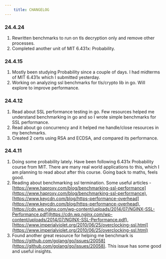 ```yaml
---
    title: CHANGELOG
---
```


### 24.4.24
  1. Rewritten benchmarks to run on tls decryption only and remove other processes.
  2. Completed another unit of MIT 6.431x: Probability.

### 24.4.15
  1. Mostly been studying Probability since a couple of days. I had midterms of MIT 6.431x which I submitted yesterday.
  2. Working on analyzing ssl benchmarks for tls/crypto lib in go. Will explore to improve performance. 

### 24.4.12
  1. Read about SSL performance testing in go. Few resources helped me understand benchmarking in go and so I wrote simple benchmarks for SSL performance. 
  2. Read about go concurrency and it helped me handle/close resources in my benchmarks.
  3. Created 2 certs using RSA and ECDSA, and compared its performance.

 ### 24.4.11
  1. Doing some probability lately. Have been following 6.431x Probability course from MIT. There are many real world applications to this, which I am planning to read about after this course. Going back to maths, feels good.
  2. Reading about benchmarking ssl termination. Some useful articles - [https://www.haproxy.com/blog/benchmarking-ssl-performance](https://www.haproxy.com/blog/benchmarking-ssl-performance), [https://www.keycdn.com/blog/https-performance-overhead](https://www.keycdn.com/blog/https-performance-overhead), [https://cdn.wp.nginx.com/wp-content/uploads/2014/07/NGINX-SSL-Performance.pdf](https://cdn.wp.nginx.com/wp-content/uploads/2014/07/NGINX-SSL-Performance.pdf), [https://www.imperialviolet.org/2010/06/25/overclocking-ssl.html](https://www.imperialviolet.org/2010/06/25/overclocking-ssl.html)
  3. Found another great resource for helping me benchmark is [https://github.com/golang/go/issues/20058](https://github.com/golang/go/issues/20058). This issue has some good and useful insights.